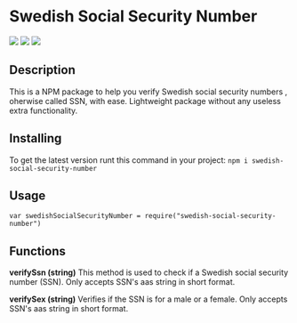 # Swedish Social Security Number

![](https://img.shields.io/npm/v/swedish-social-security-number?style=flat-square)
![](https://img.shields.io/bundlephobia/min/swedish-social-security-number?color=green&style=flat-square)
![](https://img.shields.io/npm/l/swedish-social-security-number?color=red&style=flat-square)

## Description
This is a NPM package to help you verify Swedish social security numbers , oherwise called SSN, with ease. Lightweight package without any useless extra functionality. 

## Installing
To get the latest version runt this command in your project:
`npm i swedish-social-security-number`

## Usage
`var swedishSocialSecurityNumber = require("swedish-social-security-number")`

## Functions
**verifySsn (string)**
This method is used to check if a Swedish social security number (SSN). Only accepts SSN's aas string in short format.

**verifySex (string)**
Verifies if the SSN is for a male or a female. Only accepts SSN's aas string in short format.